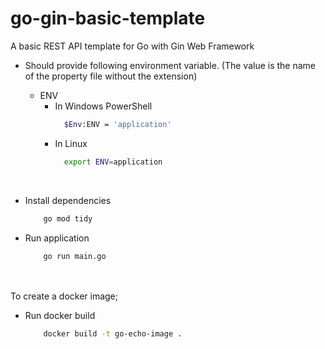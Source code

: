# go-gin-basic-template
A basic REST API template for Go with Gin Web Framework

* Should provide following environment variable. (The value is the name of the property file without the extension)
    * ENV
        * In Windows PowerShell
            ```bash
              $Env:ENV = 'application'
            ```
        * In Linux
            ```bash
              export ENV=application
            ```

    <br />

* Install dependencies
    ```bash
        go mod tidy
    ```


* Run application
    ```bash
        go run main.go
    ```
<br><br>
To create a docker image;<br>

* Run docker build<br>
    ```bash
        docker build -t go-echo-image .
    ```
